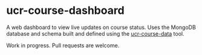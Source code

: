 # ucr-course-dashboard

A web dashboard to view live updates on course status. Uses the MongoDB database and schema built and defined using the [ucr-course-data](https://github.com/willshiao/ucr-course-data) tool.

Work in progress. Pull requests are welcome.
